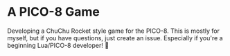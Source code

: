# A PICO-8 Game

Developing a ChuChu Rocket style game for the PICO-8. This is mostly for myself, but if you have questions, just create an issue. Especially if you're a beginning Lua/PICO-8 developer! 🙂
